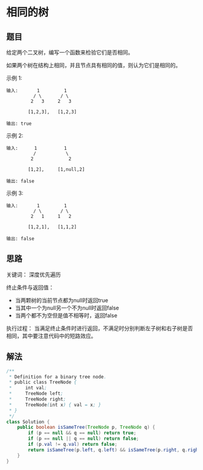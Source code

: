 # 相同的树

## 题目

给定两个二叉树，编写一个函数来检验它们是否相同。

如果两个树在结构上相同，并且节点具有相同的值，则认为它们是相同的。

示例 1:

```
输入:       1         1
          / \       / \
         2   3     2   3
         
        [1,2,3],   [1,2,3]

输出: true
```

示例 2:

    输入:      1          1
              /           \
             2             2    
             
            [1,2],     [1,null,2]
    
    输出: false

示例 3:

    输入:       1         1
              / \       / \
             2   1     1   2    
             
            [1,2,1],   [1,1,2]
    
    输出: false

## 思路

关键词： 深度优先遍历

终止条件与返回值：

- 当两颗树的当前节点都为null时返回true
- 当其中一个为null另一个不为null时返回false
- 当两个都不为空但是值不相等时，返回false

执行过程： 当满足终止条件时进行返回，不满足时分别判断左子树和右子树是否相同，其中要注意代码中的短路效应。

## 解法

```java
/**
 * Definition for a binary tree node.
 * public class TreeNode {
 *     int val;
 *     TreeNode left;
 *     TreeNode right;
 *     TreeNode(int x) { val = x; }
 * }
 */
class Solution {
    public boolean isSameTree(TreeNode p, TreeNode q) {
        if (p == null && q == null) return true;
        if (p == null || q == null) return false;
        if (p.val != q.val) return false;
        return isSameTree(p.left, q.left) && isSameTree(p.right, q.right);
    }
}
```

